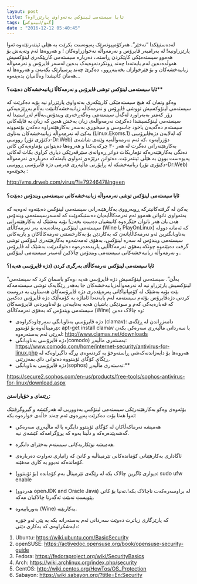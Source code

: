 ```yaml
---
layout: post
title: ئایا سیستەمی لینۆکس بەتەواوی پارێزراوە؟
tags: [گنو/لینوکس]
date : "2016-12-12 05:40:45"
---
```




لەدەستپێکدا “نەخێر”.
هەرکۆمپیوتەرێک پەیوەست بکرێت بە هێلی ئینتەرنێتەوە ئەوا پارێزراونیە! لە بەرامبەر ڤایرۆس و نەرمەواڵە نەخوازراوەکان ! و هەروەها ئەم وتەیەش بۆ هەموو سیستەمێکی کاپێکردن ڕاستە.، دەربارە سیستەمی کارپێکەری لینۆکسیش هەوڵدەدەین لەم بابەتەدا چەند ڕونکردنەوەیەک بدەین لەسەر ڤایرۆس و نەرمەواڵە زیانبەخشەکان و بۆ فێرخوازان بخەینەڕوو.، دەکرێ چەند پرسیارێک بکەیەن و هەروەها لە هەمان کاتیشدا وەڵامیان بدەینەوە…

#### ئایا سیستەمی لینۆکس توشی ڤایرۆس و نەرمەکاڵا زیانبەخشەکان دەبێت؟**

وەکو وتمان کە هیچ سیستەمێکی کارپێکەری بەتەواوی پارێزراو نیە بۆیە دەکرێت کە سیستەمی لینۆوکسیش تووشی ڤایرۆس و نەرمەکاڵە زیانبەخشەکانبێت بەڵام بەڕێژەیەکی زۆر کەمتر بەبەراورد لەگەڵ سیستەمی وەگەڕخەری ویندۆس،بەڵام لەڕاستیدا لە سیستەمی لینۆکسیشدا دەکرێت نەرمەواڵەی زیان بەخش هەبن کە زیان بە فایلەکانی سیستەم دەگەیەن یاخود جاسوسی و سیخوڕی بەسەر بەکارهێنەراوە دەکەن بۆنموونە یەکێ لە نەرمەواڵە زیانبەخشەکان بەناوی (Linux.Ekoms.1) کە لەلایەن دژەڤایرۆسی رووسی (دکتۆری تۆڕ-Dr:Web) دۆزرایەوە ،کە ئەم نەرمەواڵەیە وێنەی شاشەی بەکارهێنەرانی دەگرت لە هەر ٣٠ چرکەیەکدا و هەروەها دەیتوانی بۆماوەیەکی کاتی دەنگی بەکارهێنەرەکە تۆماربکات دواتر ڕەوانەی سێرڤەرێکی دیاری کراوی بکات لەکاتی پەیوەست بوون بە هێڵی ئینتەرنێت.
دەتوانن درێژەی تەواوی بابەتەکە دەربارەی نەرمەواڵە زیانبەخشکە لە ڕاپۆرتی ماڵپەڕی فەرمی دژە ڤایرۆسی ڕووسی (دکتۆری تۆڕ-Dr:Web) بخوێنەوە :



http://vms.drweb.com/virus/?i=7924647&lng=en



#### ئایا سیستەمی لینۆکس توشی نەرمەواڵە زیانبەخشەکانی سیستەمی ویندۆس دەبێت؟

یەکێ لە گرفتەکانیترکە ڕوبەرووی بەکارهێنەرانی سیستەمی لینۆکس دەبێتەوە ئەوەیە کە بەتەواوی ناتوانن هەموو ئەم نەرمەکاڵایەیان دەستبکەوێت کە لەسەرسیستەمی ویندۆس هەن یان هەر ناتوان جێگرەوە کانیشیان دەست بخەن! بۆیە بەشێک لە بەکار‌هێنەرانی سیستەمی لینۆکس پەنادەبەنە بەر نەرمەکاڵای (Wine یا PlayOnLinux) کە ئەمانە دوولە بەناوبانگترین ئەو نەرمەکاڵایانەن کە بەکاردێن بۆ بەکارخستنی نەرمەکاڵاکان و یاریەکانی سیستەمی ویندۆس لە سەرە لینۆکس، بەهۆی ئەمەشەوە بەکارهێنەری لینۆکس توشی گرفت دەبێتەوە چونکە بەهۆی نەرمەکاڵایی یاریدەدەرەوە دەتواندرێت بەشێک لە ڤایرۆس و نەرمەواڵە زیانبەخشەکانی سیستەمی ویندۆس چالاکبن لەسەر سیستەمی لینۆکس..

#### ئایا سیستەمی لینۆکس نەرمەکاڵای بەرگری کردن (دژە ڤایرۆسی هەیە)؟ 

“بەڵێ”.
سیستەمی لینۆکسیش دژە ڤایرۆسی هەیە ،وەکو باسمان کرد کە سیستەمی لینۆکسیش پارێزراو نیە لە نەرمەواڵەزیانبەخشەکان جا بەهەر ڕێگایەک توشی سیستەمەکە بێت بۆیە بەشێک لە کۆمپانیاکانی پەرەپێدەری دژە ڤایرۆسەکان هەستاون بە دروست کردنی دژەڤایرۆس بۆئەم سیستەمە لەم بابەتەدا ئاماژە بە کۆمەڵێک دژە ڤایرۆس دەکەین کە قەبارەیەکی کەم و سودێکی باشیان هەیە بەتایبەتی بۆ لەناوبردنی ڤایرۆسەکان سیستەمی ویندۆس کە بەهۆی نەرمەکاڵای (Wine) وە چالاک دەبن:

- دژە ڤایرۆسی بەناوبانگی سەرچاوەکراوەی (clamav):
  دامەزراندن لە ڕێگەی تێرمیناڵەوە بۆ ئۆبنتوو:
  apt-get install clamav
  یا سەردانی ماڵپەڕی سەرەکی بکەن لەڕێی ئەم بەستەرەوە:
  http://www.clamav.net/downloads
- دژە ڤایرۆسی بەناوبانگی(comodo) بەستەری ماڵپەڕ:
  https://www.comodo.com/home/internet-security/antivirus-for-linux.php
  هەروەها بۆ دابەزاندنەکەشی ڕاستەوخۆ بە کردنەوەی بڕگە داگیراوەکە لە ڕێگای کۆگای ئۆبنتووە دەتوانی دای بمەزرێنی.
- دژە ڤایرۆسی بەناوبانگی(sophos) نەستەری ماڵپەڕ:**

https://secure2.sophos.com/en-us/products/free-tools/sophos-antivirus-for-linux/download.aspx



#### ڕێنمای و خۆپاراستن:
بۆئەوەی وەکو بەکارهێنەرێکی سیستەمی لینۆکس بەدووربی لە هەرکێشە و گیروگرفتێک ئەوا هەتا بۆت دەکرێت پەیڕەوی ئەم چەند خاڵەی خوارەوە بکە:

- هەمیشە نەرماکەڵاکان لە کۆگای ئۆبنتوو دابگرە یا لە ماڵپەڕی سەرەکی گەشەپێدەرەکە و دڵینا بەوە کە پڕۆگرامەکە کێشەی نیە.

- هەمیشە نوێکاریەکانی سیستەم بەخێرای دابگرە.

- ئاگاداری بەکارهێنانی کۆماندەکانی تێرمیناڵبە و کاتێ کە زانیاری تەواوت دەربارەی کۆماندەکە نەبوو بە کاری مەهێنە.

- دیواری ئاگرین چالاک بکە لە رێگەی تێرمیناڵ بەم کۆماندە (بۆ ئۆبنتوو):
  sudo ufw enable

- (هەردوو openJDK and Oracle Java) لە براوسەرەکەت ناچالاک بکە!،تەنیا بۆ کاتی پێویست نەبێت ئەگەرنا چالاکیان مەکە.

- بەوریاییەوە (Wine) بەکاربێنە.

  

  کە پارێزگاری زیاترت دەوێت سەردانی ئەم بەستەرانە بکە بە پێی ئەو جۆرە دابەشکراوەی کە بەکاری دێنی:

  

1. Ubuntu: https://wiki.ubuntu.com/BasicSecurity
2. openSUSE: https://activedoc.opensuse.org/book/opensuse-security-guide
3. Fedora: https://fedoraproject.org/wiki/SecurityBasics
4. Arch: https://wiki.archlinux.org/index.php/security
5. CentOS: http://wiki.centos.org/HowTos/OS_Protection
6. Sabayon: https://wiki.sabayon.org/?title=En:Security

# 